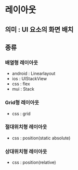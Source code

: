 # 레이아웃
## 의미 : UI 요소의 화면 배치
## 종류 
### 배열형 레이아웃
- android : Linearlayout       
- ios : UIStackView
- css : flex
- mui : Stack
### Grid형 레이아웃
- css : grid
### 절대위치형 레이아웃
- css : position(static absolute)
### 상대위치형 레이아웃
- css : position(relative)

